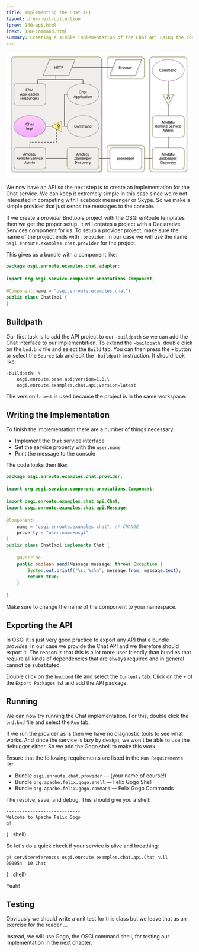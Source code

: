 ```yaml
---
title: Implementing the Chat API
layout: prev-next-collection
lprev: 140-api.html
lnext: 180-command.html
summary: Creating a simple implementation of the Chat API using the console
---
```


![Chat Service Imlementation](/img/tutorial_rsa/overview-impl.png)

We now have an API so the next step is to create an implementation for the Chat service. We can keep it extremely simple in this case since we're not interested in competing with Facebook messenger or Skype. So we make a simple provider that just sends the messages to the console. 

If we create a _provider_ Bndtools project with the OSGi enRoute templates then we get the proper setup. It will creates a project with a Declarative Services component for us. To setup a provider project, make sure the name of the project ends with `.provider`. In our case we will use the name `osgi.enroute.examples.chat.provider` for the project.

This gives us a bundle with a component like:

```java
package osgi.enroute.examples.chat.adapter;

import org.osgi.service.component.annotations.Component;

@Component(name = "osgi.enroute.examples.chat")
public class ChatImpl {
}
```

## Buildpath

Our first task is to add the API project to our `-buildpath` so we can add the Chat interface to our implementation. To extend the `-buildpath`, double click on the `bnd.bnd` file and select the `Build` tab. You can then press the `+` button or select the `Source` tab and edit the `-buildpath` instruction. It should look like:

	-buildpath: \
		osgi.enroute.base.api;version=1.0,\
		osgi.enroute.examples.chat.api;version=latest

The version `latest` is used because the project is in the same workspace.

## Writing the Implementation

To finish the implementation there are a number of things necessary. 

* Implement the `Chat` service interface
* Set the service property with the `user.name`
* Print the message to the console

The code looks then like:

```java
package osgi.enroute.examples.chat.provider;

import org.osgi.service.component.annotations.Component;

import osgi.enroute.examples.chat.api.Chat;
import osgi.enroute.examples.chat.api.Message;

@Component(
	name = "osgi.enroute.examples.chat", // CHANGE 
	property = "user.name=osgi"
)
public class ChatImpl implements Chat {

	@Override
	public boolean send(Message message) throws Exception {
		System.out.printf("%s: %s%n", message.from, message.text);
		return true;
	}

}
```

Make sure to change the name of the component to your namespace.

## Exporting the API

In OSGi it is just very good practice to export any API that a bundle _provides_. In our case we provide the Chat API and we therefore should export it. The reason is that this is a lot more user friendly than bundles that require all kinds of dependencies that are always required and in general cannot be substituted.

Double click on the `bnd.bnd` file and select the `Contents` tab. Click on the `+` of the `Export Packages` list and add the API package.

## Running

We can now try running the Chat implementation. For this, double click the `bnd.bnd` file and select the `Run` tab.

If we run the provider as is then we have no diagnostic tools to see what works. And since the service is lazy by design, we won't be able to use the debugger either. So we add the Gogo shell to make this work.

Ensure that the following requirements are listed in the `Run Requirements` list:

* Bundle `osgi.enroute.chat.provider` — (your name of course!)
* Bundle `org.apache.felix.gogo.shell` — Felix Gogo Shell
* Bundle `org.apache.felix.gogo.command` — Felix Gogo Commands

The resolve, save, and debug. This should give you a shell:

	----------------------------
	Welcome to Apache Felix Gogo	
	g!
{: .shell}

So let's do a quick check if your service is alive and breathing:

	g! servicereferences osgi.enroute.examples.chat.api.Chat null
	000054  10 Chat                                     
{: .shell}

Yeah!

## Testing

Obviously we should write a unit test for this class but we leave that as an exercise for the reader ...

Instead, we will use Gogo, the OSGi command shell, for testing our implementation in the next chapter.
